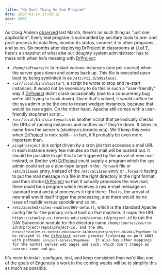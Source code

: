 ```yaml
---
title: "No Such Thing As One Program"
date: 2007-01-14 17:08:12
year: 2007
---
```

As Craig Andera <a href="http://pluralsight.com/blogs/craig/archive/2005/03/29/7102.aspx">observed</a> last March, there's no such thing as "just one application".  Every real program is surrounded by ancillary tools to pre- and post-process its data files, monitor its status, connect it to other programs, and so on.  Six months after deploying DrProject in classrooms at <a href="http://www.utoronto.ca">U of T</a>, here's a snapshot of what else our doughty system administrator has to mess with when he's messing with <a href="http://www.drproject.org">DrProject</a>:
<ul>
	<li><code>/home/software/rc</code> to restart various instances (one per course) when the server goes down and comes back up.  This file is executed upon boot by being symlinked in as <code>/etc/rc2.d/S99zlocal</code>.</li>
	<li><code>/usr/local/bin/stopstart</code>, a script he wrote to stop and re-start instances.  It would not be necessary to do this in such a "user-friendly" way if <a href="http://www.drproject.org">DrProject</a> didn't crash occasionally (due to a concurrency bug we're still trying to track down).  Once that's solved, it would suffice for the sys admin to be the one to restart wedged instances, because that would be rare again. On the other hand, Apache still comes with a user-friendly stop/start script...</li>
	<li><code>/usr/local/bin/stanleywatch</code> is another script that periodically checks the URLs of running instances and notifies us if they're down.  It takes its name from the server's (stanley.cs.toronto.edu).  We'll keep this even when <a href="http://www.drproject.org">DrProject</a> is rock solid---in fact, it'll probably be even more important then.</li>
	<li><code>pingdrproject</code> is a script driven by a cron job that accesses a mail URL in each instance every few minutes so that mail will be pushed out.  It should be possible to get this to be triggered by the arrival of new mail instead, or (better yet) <a href="http://www.drproject.org">DrProject</a> could supply a program which the sys admin could set as a pipe-type target in the <code>.forward</code> file or <code>/etc/aliases</code> entry. Instead of the <code>/etc/aliases</code> entry or <code>.forward</code> having to put the mail message in a file in the right directory in the right format, and then strobe <a href="http://www.drproject.org">DrProject</a> so that it actually processes the new mail, there could be a program which receives a raw e-mail message on standard input and just processes it right there. That is, the arrival of new mail would itself trigger the processing, and there would be no issue of maildir versus spooldir and so on.</li>
	<li><code>/etc/apache2/sites-enabled/000-default</code>, which is the standard Apache config file for the primary virtual host on that machine.  It maps the URL <code>https://stanley.cs.toronto.edu/svn/<em>course-id</em>/<em>project-id</em></code> to run the DAV Subversion module for the directory name <code>/home/courses/<em>course-id</em>/drproject/repos/<em>project-id</em>, and the URL <code>https://stanley.cs.toronto.edu/<em>course-id</em>/drproject/<em>project-id</em>/wiki/PageName</code> to be relayed to the <a href="http://www.drproject.org">DrProject</a> server process listening on port 4003 with pathname <code>/<em>project-id</em>/wiki/PageName</code>.  It also has other mappings for the normal server web pages and such, which don't change as courses come and go.</code></li>
</ul>
It's more to install, configure, test, and keep consistent than we'd like; one of the goals of Engenuity's work in the coming weeks will be to simplify this as much as possible.
